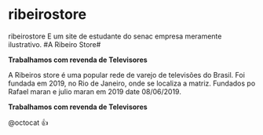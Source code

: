 # ribeirostore
ribeirostore
E um site de estudante do senac empresa meramente ilustrativo.
#A Ribeiro Store#



**Trabalhamos com revenda de Televisores**

A Ribeiros store é uma popular rede de varejo de televisões do Brasil. Foi fundada em 2019, no Rio de Janeiro, onde se localiza a matriz.
Fundados po Rafael maran e julio maran em 2019 date 08/06/2019.


**Trabalhamos com revenda de Televisores** 

@octocat :+1:
